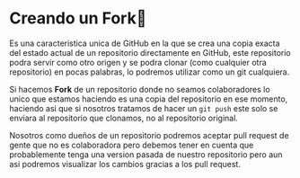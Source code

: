 # **Creando un Fork🍴**

Es una caracteristica unica de GitHub en la que se crea una copia exacta del estado actual de un repositorio directamente en GitHub, este repositorio podra servir como otro origen y se podra clonar (como cualquier otra repositorio) en pocas palabras, lo podremos utilizar como un git cualquiera.

Si hacemos **Fork** de un repositorio donde no seamos colaboradores lo unico que estamos haciendo es una copia del repositorio en ese momento, haciendo asi que si nosotros tratamos de hacer un `git push` este solo se enviara al repositorio que clonamos, no al repositorio original.

Nosotros como dueños de un repositorio podremos aceptar pull request de gente que no es colaboradora pero debemos tener en cuenta que probablemente tenga una version pasada de nuestro repositorio pero aun asi podremos visualizar los cambios gracias a los pull request. 